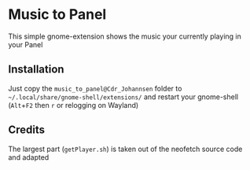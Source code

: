 # Music to Panel

This simple gnome-extension shows the music your currently playing in your Panel

## Installation 
Just copy the `music_to_panel@Cdr_Johannsen` folder to `~/.local/share/gnome-shell/extensions/` and restart your gnome-shell
(`Alt`+`F2` then `r` or relogging on Wayland)

## Credits
The largest part (`getPlayer.sh`) is taken out of the neofetch source code and adapted
